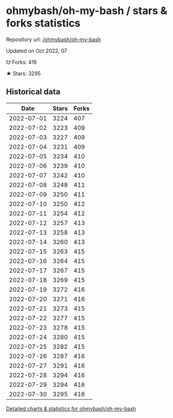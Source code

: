 # ohmybash/oh-my-bash / stars & forks statistics

Repository url: [/ohmybash/oh-my-bash](https://github.com/ohmybash/oh-my-bash)

Updated on Oct 2022, 07

☋ Forks: 416

★ Stars: 3295

## Historical data
| Date | Stars | Forks |
|------|-------|-------|
| 2022-07-01 | 3224 | 407 | 
| 2022-07-02 | 3223 | 409 | 
| 2022-07-03 | 3227 | 409 | 
| 2022-07-04 | 3231 | 409 | 
| 2022-07-05 | 3234 | 410 | 
| 2022-07-06 | 3239 | 410 | 
| 2022-07-07 | 3242 | 410 | 
| 2022-07-08 | 3248 | 411 | 
| 2022-07-09 | 3250 | 411 | 
| 2022-07-10 | 3250 | 412 | 
| 2022-07-11 | 3254 | 412 | 
| 2022-07-12 | 3257 | 413 | 
| 2022-07-13 | 3258 | 413 | 
| 2022-07-14 | 3260 | 413 | 
| 2022-07-15 | 3263 | 415 | 
| 2022-07-16 | 3264 | 415 | 
| 2022-07-17 | 3267 | 415 | 
| 2022-07-18 | 3269 | 415 | 
| 2022-07-19 | 3272 | 416 | 
| 2022-07-20 | 3271 | 416 | 
| 2022-07-21 | 3273 | 415 | 
| 2022-07-22 | 3277 | 415 | 
| 2022-07-23 | 3278 | 415 | 
| 2022-07-24 | 3280 | 415 | 
| 2022-07-25 | 3282 | 415 | 
| 2022-07-26 | 3287 | 416 | 
| 2022-07-27 | 3291 | 416 | 
| 2022-07-28 | 3294 | 416 | 
| 2022-07-29 | 3294 | 416 | 
| 2022-07-30 | 3295 | 416 | 


[Detailed charts & statistics for ohmybash/oh-my-bash](https://reviewgithub.com/rep/ohmybash/oh-my-bash)
